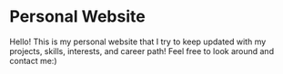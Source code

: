 # Personal Website
Hello! This is my personal website that I try to keep updated with my projects, skills, interests, and career path! Feel free to look around and contact me:)

